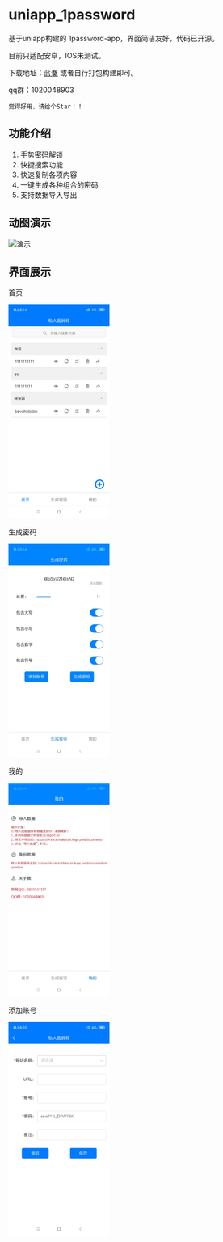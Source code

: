 # uniapp_1password

基于uniapp构建的 1password-app，界面简洁友好，代码已开源。

目前只适配安卓，IOS未测试。

下载地址：[蓝奏](https://wwa.lanzous.com/iwnbrjd429c) 或者自行打包构建即可。

qq群：1020048903

`觉得好用，请给个Star！！`

## 功能介绍
1. 手势密码解锁
2. 快捷搜索功能
3. 快速复制各项内容
4. 一键生成各种组合的密码
5. 支持数据导入导出

## 动图演示
![演示](./static/all.gif)

## 界面展示
首页

 <img src="./static/1.png" width = "200"/>

生成密码

 <img src="./static/2.jpg" width = "200"/>

我的

 <img src="./static/3.jpg" width = "200"/>

添加账号

 <img src="./static/4.png" width = "200"/>




